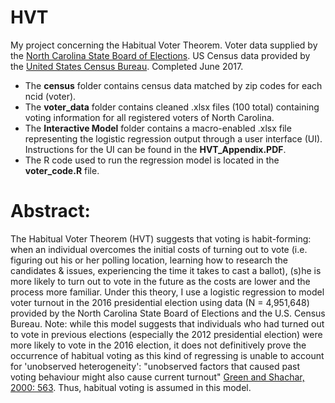 # HVT
My project concerning the Habitual Voter Theorem. Voter data supplied by the [North Carolina State Board of Elections](https://dl.ncsbe.gov/index.html?prefix=data/). US Census data provided by the [United States Census Bureau](https://factfinder.census.gov/faces/nav/jsf/pages/index.xhtml). Completed June 2017.

- The **census** folder contains census data matched by zip codes for each ncid (voter).
- The **voter_data** folder contains cleaned .xlsx files (100 total) containing voting information for all registered voters of North Carolina.
- The **Interactive Model** folder contains a macro-enabled .xlsx file representing the logistic regression output through a user interface (UI). Instructions for the UI can be found in the **HVT_Appendix.PDF**.
- The R code used to run the regression model is located in the **voter_code.R** file.

# Abstract:
The Habitual Voter Theorem (HVT) suggests that voting is habit-forming: when an individual overcomes the initial costs of turning out to vote (i.e. figuring out his or her polling location, learning how to research the candidates & issues, experiencing the time it takes to cast a ballot), (s)he is more likely to turn out to vote in the future as the costs are lower and the process more familiar. Under this theory, I use a logistic regression to model voter turnout in the 2016 presidential election using data (N = 4,951,648) provided by the North Carolina State Board of Elections and the U.S. Census Bureau. Note: while this model suggests that individuals who had turned out to vote in previous elections (especially the 2012 presidential election) were more likely to vote in the 2016 election, it does not definitively prove the occurrence of habitual voting as this kind of regressing is unable to account for 'unobserved heterogeneity': "unobserved factors that caused past voting behaviour might also cause current turnout" [Green and Shachar, 2000: 563](https://www.cambridge.org/core/journals/british-journal-of-political-science/article/habit-formation-and-political-behaviour-evidence-of-consuetude-in-voter-turnout/4F834B816865D4ED0CE7EEB6C0A710CF). Thus, habitual voting is assumed in this model.
